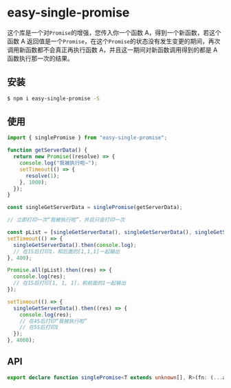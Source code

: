 # easy-single-promise

这个库是一个对`Promise`的增强，您传入你一个函数 A，得到一个新函数，若这个函数 A 返回值是一个`Promise`，在这个`Promise`的状态没有发生变更的期间，再次调用新函数都不会真正再执行函数 A，并且这一期间对新函数调用得到的都是 A 函数执行那一次的结果。

## 安装

```bash
$ npm i easy-single-promise -S
```

## 使用

```js
import { singlePromise } from "easy-single-promise";

function getServerData() {
  return new Promise((resolve) => {
    console.log("我被执行啦~");
    setTimeout(() => {
      resolve(1);
    }, 1000);
  });
}

const singleGetServerData = singlePromise(getServerData);

// 立即打印一次“我被执行啦”，并且只会打印一次

const pList = [singleGetServerData(), singleGetServerData(), singleGetServerData()];
setTimeout(() => {
  singleGetServerData().then(console.log);
  // 在1S后打印1，和后面的[1,1,1]一起输出
}, 400);

Promise.all(pList).then((res) => {
  console.log(res);
  // 在1S后打印[1, 1, 1]，和前面的1一起输出
});

setTimeout(() => {
  singleGetServerData().then((res) => {
    console.log(res);
    // 在4S后打印“我被执行啦”
    // 在5S后打印1
  });
}, 4000);
```

## API

```ts
export declare function singlePromise<T extends unknown[], R>(fn: (...args: T) => R, ctx: unknown): (...args: T) => Promise<R>;
```

